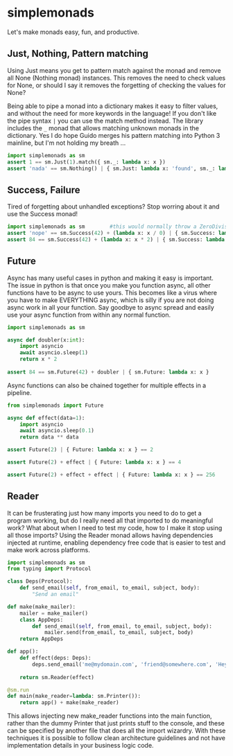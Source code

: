 # simplemonads

Let's make monads easy, fun, and productive.

## Just, Nothing, Pattern matching

Using Just means you get to pattern match against the monad and remove all None (Nothing monad) instances. This removes the need to check values for None, or should I say it removes the forgetting of checking the values for None?

Being able to pipe a monad into a dictionary makes it easy to filter values, and without the need for more keywords in the language! If you don't like the pipe syntax `|` you can use the match method instead. The library includes the  `_` monad that allows matching unknown monads in the dictionary. Yes I do hope Guido merges his pattern matching into Python 3 mainline, but I'm not holding my breath ...

```python
import simplemonads as sm
assert 1 == sm.Just(1).match({ sm._: lambda x: x })
assert 'nada' == sm.Nothing() | { sm.Just: lambda x: 'found', sm._: lambda x: 'nada' }
```

## Success, Failure 

Tired of forgetting about unhandled exceptions? Stop worring about it and use the Success monad!

```python
import simplemonads as sm        #this would normally throw a ZeroDivisionError exception and blow up the program
assert 'nope' == sm.Success(42) + (lambda x: x / 0) | { sm.Success: lambda x: 'works', sm.Failure: lambda x: 'nope' }
assert 84 == sm.Success(42) + (lambda x: x * 2) | { sm.Success: lambda x: x, sm.Failure: lambda x: 0 }
```

## Future 

Async has many useful cases in python and making it easy is important. The issue in python is that once you make you function async, all other functions have to be async to use yours. This becomes like a virus where you have to make EVERYTHING async, which is silly if you are not doing async work in all your function. Say goodbye to async spread and easily use your async function from within any normal function.

```python
import simplemonads as sm

async def doubler(x:int):
    import asyncio
    await asyncio.sleep(1)
    return x * 2
    
assert 84 == sm.Future(42) + doubler | { sm.Future: lambda x: x }
```

Async functions can also be chained together for multiple effects in a pipeline.

```python
from simplemonads import Future

async def effect(data=1):
    import asyncio
    await asyncio.sleep(0.1)
    return data ** data

assert Future(2) | { Future: lambda x: x } == 2

assert Future(2) + effect | { Future: lambda x: x } == 4

assert Future(2) + effect + effect | { Future: lambda x: x } == 256

```

## Reader

It can be frusterating just how many imports you need to do to get a program working, but do I really need all that imported to do meaningful work? What about when I need to test my code, how to I make it stop using all those imports? Using the Reader monad allows having dependencies injected at runtime, enabling dependency free code that is easier to test and make work across platforms.

```python
import simplemonads as sm
from typing import Protocol

class Deps(Protocol):
    def send_email(self, from_email, to_email, subject, body):
        "Send an email"

def make(make_mailer):
    mailer = make_mailer()
    class AppDeps:
        def send_email(self, from_email, to_email, subject, body):
            mailer.send(from_email, to_email, subject, body)
    return AppDeps

def app():
    def effect(deps: Deps):
        deps.send_email('me@mydomain.com', 'friend@somewhere.com', 'Hey, check out my cool cat photos', 'blah blah blah, and many links to cats')
        
    return sm.Reader(effect)

@sm.run
def main(make_reader=lambda: sm.Printer()):
    return app() + make(make_reader)
```

This allows injecting new make_reader functions into the main function, rather than the dummy Printer that just prints stuff to the console, and these can be specified by another file that does all the import wizardry. With these techniques it is possible to follow clean architecture guidelines and not have implementation details in your business logic code.
